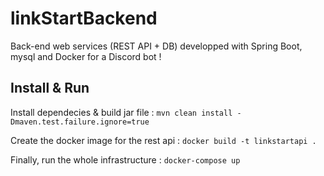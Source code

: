 # linkStartBackend
Back-end web services (REST API + DB) developped with Spring Boot, mysql and Docker for a Discord bot !

## Install & Run
Install dependecies & build jar file :
`mvn clean install -Dmaven.test.failure.ignore=true`

Create the docker image for the rest api :
`docker build -t linkstartapi .`

Finally, run the whole infrastructure :
`docker-compose up`
